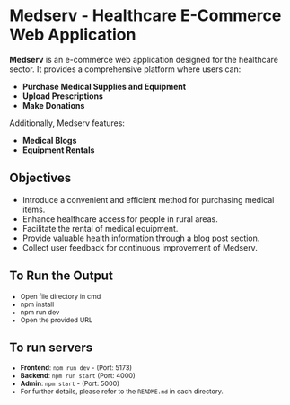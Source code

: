 # Medserv - Healthcare E-Commerce Web Application

**Medserv** is an e-commerce web application designed for the healthcare sector. It provides a comprehensive platform where users can:

- **Purchase Medical Supplies and Equipment**
- **Upload Prescriptions**
- **Make Donations**

Additionally, Medserv features:

- **Medical Blogs**
- **Equipment Rentals**

## Objectives

- Introduce a convenient and efficient method for purchasing medical items.
- Enhance healthcare access for people in rural areas.
- Facilitate the rental of medical equipment.
- Provide valuable health information through a blog post section.
- Collect user feedback for continuous improvement of Medserv.

##
##
  
## To Run the Output

<small>

- Open file directory in cmd
- npm install
- npm run dev
- Open the provided URL

</small>

## To run servers

<small> 

- **Frontend**: `npm run dev` - (Port: 5173)
- **Backend**: `npm run start` (Port: 4000)
- **Admin**: `npm start` - (Port: 5000)
- For further details, please refer to the `README.md` in each directory. 

</small>  
